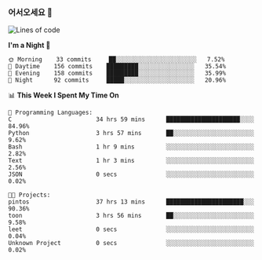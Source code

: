 ### 어서오세요 👋

<!--START_SECTION:waka-->
![Lines of code](https://img.shields.io/badge/From%20Hello%20World%20I%27ve%20Written-369905%20lines%20of%20code-blue)

**I'm a Night 🦉** 

```text
🌞 Morning    33 commits     ██░░░░░░░░░░░░░░░░░░░░░░░   7.52% 
🌆 Daytime    156 commits    █████████░░░░░░░░░░░░░░░░   35.54% 
🌃 Evening    158 commits    █████████░░░░░░░░░░░░░░░░   35.99% 
🌙 Night      92 commits     █████░░░░░░░░░░░░░░░░░░░░   20.96%

```


📊 **This Week I Spent My Time On** 

```text
💬 Programming Languages: 
C                        34 hrs 59 mins      █████████████████████░░░░   84.96% 
Python                   3 hrs 57 mins       ██░░░░░░░░░░░░░░░░░░░░░░░   9.62% 
Bash                     1 hr 9 mins         ░░░░░░░░░░░░░░░░░░░░░░░░░   2.82% 
Text                     1 hr 3 mins         ░░░░░░░░░░░░░░░░░░░░░░░░░   2.56% 
JSON                     0 secs              ░░░░░░░░░░░░░░░░░░░░░░░░░   0.02%

🐱‍💻 Projects: 
pintos                   37 hrs 13 mins      ██████████████████████░░░   90.36% 
toon                     3 hrs 56 mins       ██░░░░░░░░░░░░░░░░░░░░░░░   9.58% 
leet                     0 secs              ░░░░░░░░░░░░░░░░░░░░░░░░░   0.04% 
Unknown Project          0 secs              ░░░░░░░░░░░░░░░░░░░░░░░░░   0.02%

```


<!--END_SECTION:waka-->
